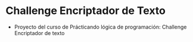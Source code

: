 # Challenge Encriptador de Texto
* Proyecto del curso  de Prácticando lógica de programación: Challenge Encriptador de texto
